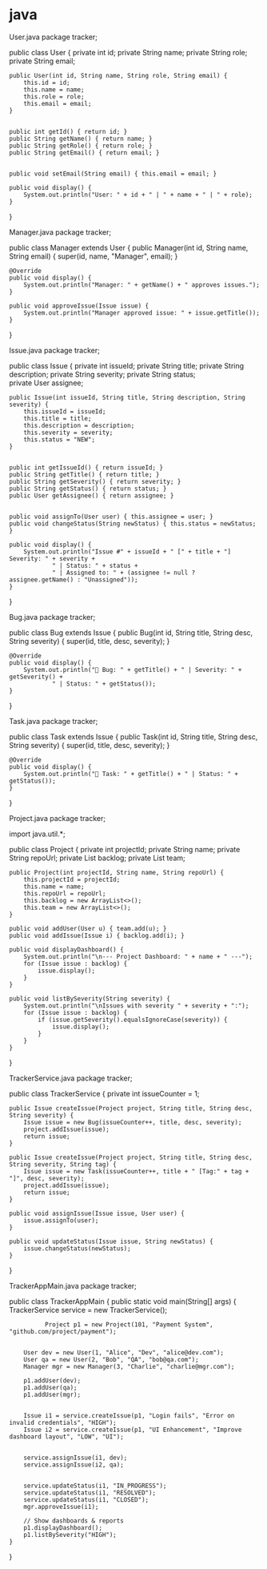 # java
User.java
package tracker;

public class User {
    private int id;
    private String name;
    private String role;  
    private String email;

    public User(int id, String name, String role, String email) {
        this.id = id;
        this.name = name;
        this.role = role;
        this.email = email;
    }

    
    public int getId() { return id; }
    public String getName() { return name; }
    public String getRole() { return role; }
    public String getEmail() { return email; }

    
    public void setEmail(String email) { this.email = email; }

    public void display() {
        System.out.println("User: " + id + " | " + name + " | " + role);
    }
}


Manager.java
package tracker;

public class Manager extends User {
    public Manager(int id, String name, String email) {
        super(id, name, "Manager", email);
    }

    @Override
    public void display() {
        System.out.println("Manager: " + getName() + " approves issues.");
    }

    public void approveIssue(Issue issue) {
        System.out.println("Manager approved issue: " + issue.getTitle());
    }
}

Issue.java
package tracker;

public class Issue {
    private int issueId;
    private String title;
    private String description;
    private String severity; 
    private String status;   
    private User assignee;

    public Issue(int issueId, String title, String description, String severity) {
        this.issueId = issueId;
        this.title = title;
        this.description = description;
        this.severity = severity;
        this.status = "NEW";
    }

    
    public int getIssueId() { return issueId; }
    public String getTitle() { return title; }
    public String getSeverity() { return severity; }
    public String getStatus() { return status; }
    public User getAssignee() { return assignee; }

    
    public void assignTo(User user) { this.assignee = user; }
    public void changeStatus(String newStatus) { this.status = newStatus; }

    public void display() {
        System.out.println("Issue #" + issueId + " [" + title + "] Severity: " + severity +
                " | Status: " + status +
                " | Assigned to: " + (assignee != null ? assignee.getName() : "Unassigned"));
    }
}

Bug.java
package tracker;

public class Bug extends Issue {
    public Bug(int id, String title, String desc, String severity) {
        super(id, title, desc, severity);
    }

    @Override
    public void display() {
        System.out.println("🐞 Bug: " + getTitle() + " | Severity: " + getSeverity() +
                " | Status: " + getStatus());
    }
}

Task.java
package tracker;

public class Task extends Issue {
    public Task(int id, String title, String desc, String severity) {
        super(id, title, desc, severity);
    }

    @Override
    public void display() {
        System.out.println("📝 Task: " + getTitle() + " | Status: " + getStatus());
    }
}

Project.java
package tracker;

import java.util.*;

public class Project {
    private int projectId;
    private String name;
    private String repoUrl;
    private List<Issue> backlog;
    private List<User> team;

    public Project(int projectId, String name, String repoUrl) {
        this.projectId = projectId;
        this.name = name;
        this.repoUrl = repoUrl;
        this.backlog = new ArrayList<>();
        this.team = new ArrayList<>();
    }

    public void addUser(User u) { team.add(u); }
    public void addIssue(Issue i) { backlog.add(i); }

    public void displayDashboard() {
        System.out.println("\n--- Project Dashboard: " + name + " ---");
        for (Issue issue : backlog) {
            issue.display(); 
        }
    }

    public void listBySeverity(String severity) {
        System.out.println("\nIssues with severity " + severity + ":");
        for (Issue issue : backlog) {
            if (issue.getSeverity().equalsIgnoreCase(severity)) {
                issue.display();
            }
        }
    }
}

TrackerService.java
package tracker;

public class TrackerService {
    private int issueCounter = 1;

   
    public Issue createIssue(Project project, String title, String desc, String severity) {
        Issue issue = new Bug(issueCounter++, title, desc, severity);
        project.addIssue(issue);
        return issue;
    }

    public Issue createIssue(Project project, String title, String desc, String severity, String tag) {
        Issue issue = new Task(issueCounter++, title + " [Tag:" + tag + "]", desc, severity);
        project.addIssue(issue);
        return issue;
    }

    public void assignIssue(Issue issue, User user) {
        issue.assignTo(user);
    }

    public void updateStatus(Issue issue, String newStatus) {
        issue.changeStatus(newStatus);
    }
}


TrackerAppMain.java
package tracker;

public class TrackerAppMain {
    public static void main(String[] args) {
        TrackerService service = new TrackerService();

              Project p1 = new Project(101, "Payment System", "github.com/project/payment");

        
        User dev = new User(1, "Alice", "Dev", "alice@dev.com");
        User qa = new User(2, "Bob", "QA", "bob@qa.com");
        Manager mgr = new Manager(3, "Charlie", "charlie@mgr.com");

        p1.addUser(dev);
        p1.addUser(qa);
        p1.addUser(mgr);

        
        Issue i1 = service.createIssue(p1, "Login fails", "Error on invalid credentials", "HIGH");
        Issue i2 = service.createIssue(p1, "UI Enhancement", "Improve dashboard layout", "LOW", "UI");

       
        service.assignIssue(i1, dev);
        service.assignIssue(i2, qa);

        
        service.updateStatus(i1, "IN_PROGRESS");
        service.updateStatus(i1, "RESOLVED");
        service.updateStatus(i1, "CLOSED");
        mgr.approveIssue(i1);

        // Show dashboards & reports
        p1.displayDashboard();
        p1.listBySeverity("HIGH");
    }
}

